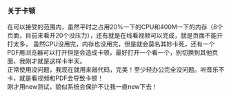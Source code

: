 ### 关于卡顿
在可以接受的范围内，虽然平时之占用20%一下的CPU和400M一下的内存（8个页面，目前来看开20个没压力），还有就是在线看视频可以完成，就是页面不能开打太多，
虽然CPU没用完，内存也没用完，但是就会莫名其妙卡死，还有一个PDF用浏览器可以打开但是会造成卡顿，最好打开一个看一个，别切换到其他页面，我刚才就是这样卡半天。  
正常使用没问题，我现在就用来敲代码，完美！至少轻办公完全没问题。听音乐不卡，就是看视频和PDF会导致卡顿！   
刚才用new测试，貌似系统会保护不让我一直new下去！
